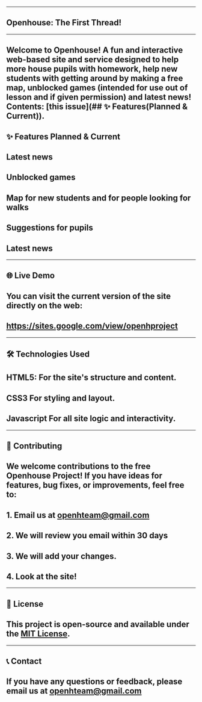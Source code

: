  -----
 
 ## Openhouse: The First Thread!

-----

## Welcome to Openhouse! A fun and interactive web-based site and service designed to help more house pupils with homework, help new students with getting around by making a free map, unblocked games (intended for use out of lesson and if given permission) and latest news! Contents: [this issue](## ✨ Features(Planned & Current)).

## ✨ Features Planned & Current


## Latest news
## Unblocked games
## Map for new students and for people looking for walks
## Suggestions for pupils
## Latest news

-----

## 🌐 Live Demo

## You can visit the current version of the site directly on the web:

## https://sites.google.com/view/openhproject

-----

## 🛠️ Technologies Used

## HTML5: For the site's structure and content.
## CSS3 For styling and layout.
## Javascript For all site logic and interactivity.


-----


## 🤝 Contributing

## We welcome contributions to the free Openhouse Project! If you have ideas for features, bug fixes, or improvements, feel free to:

## 1. Email us at openhteam@gmail.com
## 2. We will review you email within 30 days
## 3. We will add your changes.
## 4. Look at the site!


-----


## 📄 License

## This project is open-source and available under the [MIT License](https://www.google.com/search?q=LICENSE).


-----


## 📞 Contact

## If you have any questions or feedback, please email us at openhteam@gmail.com
